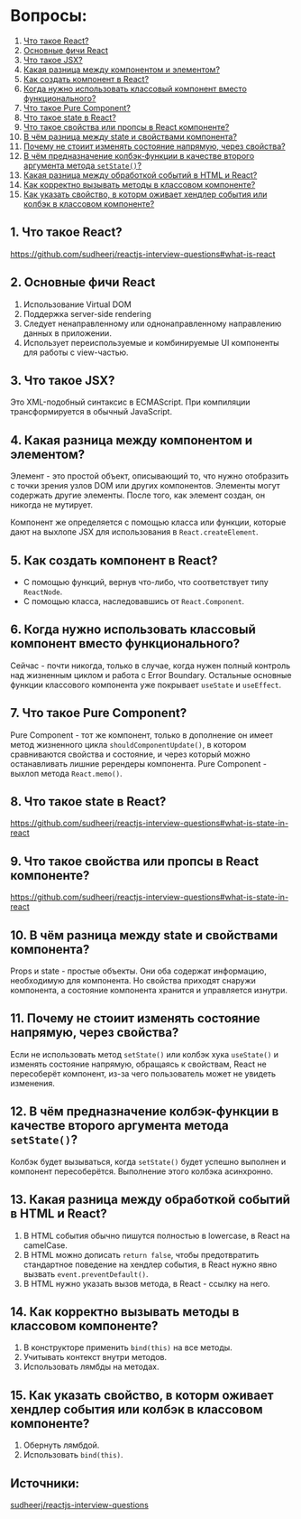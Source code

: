 # Вопросы:
1. [Что такое React?](#1-что-такое-react)
2. [Основные фичи React](#2-основные-фичи-react)
3. [Что такое JSX?](#3-что-такое-jsx)
4. [Какая разница между компонентом и элементом?](#4-какая-разница-между-компонентом-и-элементом)
5. [Как создать компонент в React?](#5-как-создать-компонент-в-react)
6. [Когда нужно использовать классовый компонент вместо функционального?](#6-когда-нужно-использовать-классовый-компонент-вместо-функционального)
7. [Что такое Pure Component?](#7-что-такое-pure-component)
8. [Что такое state в React?](#8-что-такое-state-в-react)
9. [Что такое свойства или пропсы в React компоненте?](#9-что-такое-свойства-или-пропсы-в-react-компоненте)
10. [В чём разница между state и свойствами компонента?](#10-в-чём-разница-между-state-и-свойствами-компонента)
11. [Почему не стоиит изменять состояние напрямую, через свойства?](#11-почему-не-стоиит-изменять-состояние-напрямую-через-свойства)
12. [В чём предназначение колбэк-функции в качестве второго аргумента метода `setState()`?](#12-в-чём-предназначение-колбэк-функции-в-качестве-второго-аргумента-метода-setstate)
13. [Какая разница между обработкой событий в HTML и React?](#13-какая-разница-между-обработкой-событий-в-html-и-react)
14. [Как корректно вызывать методы в классовом компоненте?](#14-как-корректно-вызывать-методы-в-классовом-компоненте)
15. [Как указать свойство, в которм оживает хендлер события или колбэк в классовом компоненте?](#15-как-указать-свойство-в-которм-оживает-хендлер-события-или-колбэк-в-классовом-компоненте)


## 1. Что такое React?

https://github.com/sudheerj/reactjs-interview-questions#what-is-react

## 2. Основные фичи React

1. Использование Virtual DOM
2. Поддержка server-side rendering
3. Следует ненаправленному или однонаправленному направлению данных в приложении.
4. Использует переиспользуемые и комбинируемые UI компоненты для работы с view-частью.

## 3. Что такое JSX?

Это XML-подобный синтаксис в ECMAScript. При компиляции трансформируется в обычный JavaScript.

## 4. Какая разница между компонентом и элементом?

Элемент - это простой объект, описывающий то, что нужно отобразить с точки зрения узлов DOM или других компонентов. Элементы могут содержать другие элементы. После того, как элемент создан, он никогда не мутирует.

Компонент же определяется с помощью класса или функции, которые дают на выхлопе JSX для использования в `React.createElement`.

## 5. Как создать компонент в React?

- С помощью функций, вернув что-либо, что соответствует типу `ReactNode`.
- С помощью класса, наследовавшись от `React.Component`.

## 6. Когда нужно использовать классовый компонент вместо функционального?

Сейчас - почти никогда, только в случае, когда нужен полный контроль над жизненным циклом и работа с Error Boundary. Остальные основные функции классового компонента уже покрывает `useState` и `useEffect`.

## 7. Что такое Pure Component?

Pure Component - тот же компонент, только в дополнение он имеет метод жизненного цикла `shouldComponentUpdate()`, в котором сравниваются свойства и состояние, и через который можно останавливать лишние ререндеры компонента. Pure Component - выхлоп метода `React.memo()`.

## 8. Что такое state в React?

https://github.com/sudheerj/reactjs-interview-questions#what-is-state-in-react

## 9. Что такое свойства или пропсы в React компоненте?

https://github.com/sudheerj/reactjs-interview-questions#what-is-state-in-react

## 10. В чём разница между state и свойствами компонента?

Props и state - простые объекты. Они оба содержат информацию, необходимую для компонента. Но свойства приходят снаружи компонента, а состояние компонента хранится и управляется изнутри.

## 11. Почему не стоиит изменять состояние напрямую, через свойства?

Если не использовать метод `setState()` или колбэк хука `useState()` и изменять состояние напрямую, обращаясь к свойствам, React не пересоберёт компонент, из-за чего пользователь может не увидеть изменения.

## 12. В чём предназначение колбэк-функции в качестве второго аргумента метода `setState()`?

Колбэк будет вызываться, когда `setState()` будет успешно выполнен и компонент пересоберётся. Выполнение этого колбэка асинхронно.

## 13. Какая разница между обработкой событий в HTML и React?

1. В HTML события обычно пишутся полностью в lowercase, в React на camelCase.
2. В HTML можно дописать `return false`, чтобы предотвратить стандартное поведение на хендлер события, в React нужно явно вызвать `event.preventDefault()`.
3. В HTML нужно указать вызов метода, в React - ссылку на него.

## 14. Как корректно вызывать методы в классовом компоненте?

1. В конструкторе применить `bind(this)` на все методы.
2. Учитывать контекст внутри методов.
3. Использовать лямбды на методах.

## 15. Как указать свойство, в которм оживает хендлер события или колбэк в классовом компоненте?

1. Обернуть лямбдой.
2. Использовать `bind(this)`.

## Источники:
[sudheerj/reactjs-interview-questions](https://github.com/sudheerj/reactjs-interview-questions)